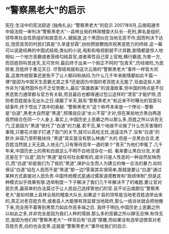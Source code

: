 # “警察黑老大"的启示

宪在:生活中的宪法踪迹 (独角扎丛)
“警察黑老大"的启示
2007年8月,云南昭通市中级法院一审判决“警察黑老大"--县林业局的林政稽查大队长--死刑,罪名是组织,领导黑社会性质组织和故意杀人.据报道,这个黑团伙在当地无恶不作,因而判决下达后,饱受其苦的村民们真是“久旱逢甘霖",纷纷燃放鞭炮庆祝黑恶势力的终结.这一幕可以说是经典的中国式结局,类似的小说,电影和电视剧就不计其数,剧情都是惊人地相似.一个地方恶霸或者笼络勾结县官,或者索性自己穿上官袍,横行霸道,为害一方,而百姓则叫苦连天,无可奈何.最后终于出来一个刚正不阿的“包青天",历经艰险,为民除害,百姓终于重见天日.
尽管结局就和这次云南的“警察黑老大"事件一样皆大欢喜,这类传统叙事还是免不了让人郁闷和纳闷.为什么几千年来剧情都如此千篇一律?是因为中国天生恶霸尤其之多?还是因为中国的老百姓太无能了,任由这些人胡作非为?虽然国外也不乏仗势欺人,最后“英雄救美"的浪漫故事,但中国的特点是不仅黑恶势力通常都与官方有关联,而且最后也都得通过包公这样的“清官"才能铲除,否则老百姓就永无出头之日.琢磨了半天,联系“警察黑老大"和近来不时曝光的官匪勾结事件,终于悟出了其中的奥秘.
“警察黑老大"这个称呼本来是一个悖论--警察是“白道",黑老大自然是“黑道",照理说应该“水火不容"才对,但在某些地方黑白两道竟然结合在同一个人身上.事实上,中国历史上恶霸之所以那么多,百姓之所以诉苦无门,正是因为“黑道"依托了“白道"的力量.君不见,某个地痞不论做了什么伤天害理的事情,只要花点银子打通了衙门的关节,就可以高枕无忧,逍遥法外了.没有“白道"的默许,纵容乃至积极扶持,“黑道"其实是没有那么神通广大的.但是一旦黑白合流,老百姓当然就上天无路,入地无门,只有等待百年一遇的某个“青天"为他们申冤了.几千年来,中国历史上的黑和白就这么不明不白地混杂在一起.
看来要让黑白分流,关键还是在于“白道",因为“黑道"是任何社会都有的,或许只是人性恶的一种自然反映而已,而“白道"却是我们为了抵抗“黑道",保护众生而人为建立的唯一合法的暴力.如何保证“白道"站在人民而不是“黑道"那一边?答案其实很简单,那就是要让“白道"通过某种方式直接对人民负责.中国传统模式是通过儒家道德教育和“政绩体制",但是这种模式似乎效果有限.选举制度一下子解决了我们几千年解决不了的难题.要让官对民负责,最简单的办法莫过于让人民自己选择管他们的官.且不论云南那位“警察黑老大"是如何做上县林业局的稽查大队长,如果这个县的领导是当地老百姓选举出来的,真正对老百姓负责,或者县人大能够有效监督当地政府,那么一纸诉状就会把他撤下来,完全用不着等到黑势力如此作恶多端之后.
我终于明白,中国历史上恶霸之所以如此之多,并非完全是因为我们人种的懦弱.那么多的恶霸之所以肆无忌惮,有恃无恐,是因为他们和“警察黑老大"一样背后有“白道"撑腰,而如果没有选举迫使其对老百姓负责,白的也会变黑.这就是“警察黑老大"事件给我们的启示.